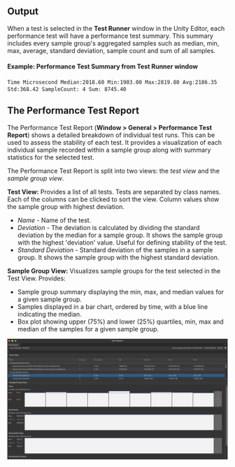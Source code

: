 ## Output

When a test is selected in the **Test Runner** window in the Unity Editor, each performance test will have a performance test summary. This summary includes every sample group's aggregated samples such as median, min, max, average, standard deviation, sample count and sum of all samples.

#### Example: Performance Test Summary from Test Runner window

```
Time Microsecond Median:2018.60 Min:1903.00 Max:2819.80 Avg:2186.35 Std:368.42 SampleCount: 4 Sum: 8745.40
```


## The Performance Test Report

The Performance Test Report (**Window > General > Performance Test Report**) shows a detailed breakdown of individual test runs. This can be used to assess the stability of each test. It provides a visualization of each individual sample recorded within a sample group along with summary statistics for the selected test.

The Performance Test Report is split into two views: the *test view* and the *sample group view*.

**Test View:** Provides a list of all tests. Tests are separated by class names. Each of the columns can be clicked to sort the view. Column values show the sample group with highest deviation.

* *Name* - Name of the test.
* *Deviation* - The deviation is calculated by dividing the standard deviation by the median for a sample group. It shows the sample group with the highest 'deviation' value. Useful for defining stability of the test.
* *Standard Deviation* - Standard deviation of the samples in a sample group. It shows the sample group with the highest standard deviation.

**Sample Group View:** Visualizes sample groups for the test selected in the Test View. Provides:
*   Sample group summary  displaying the min, max, and median values for a given sample group.
*   Samples displayed in a bar chart, ordered by time, with a blue line indicating the median.
*   Box plot showing upper (75%) and lower (25%) quartiles, min, max and median of the samples for a given sample group.

![Performance test report](images/graphtool.png)
